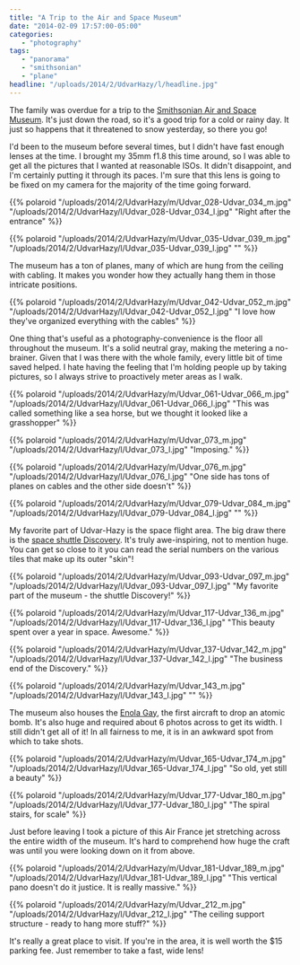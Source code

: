 ```yaml
---
title: "A Trip to the Air and Space Museum"
date: "2014-02-09 17:57:00-05:00"
categories:
   - "photography"
tags:
   - "panorama"
   - "smithsonian"
   - "plane"
headline: "/uploads/2014/2/UdvarHazy/l/headline.jpg"
---
```

The family was overdue for a trip to the [Smithsonian Air and Space Museum](http://airandspace.si.edu/visit/udvar-hazy-center/). It's just down the road, so it's a good trip for a cold or rainy day. It just so happens that it threatened to snow yesterday, so there you go!

I'd been to the museum before several times, but I didn't have fast enough lenses at the time. I brought my 35mm f1.8 this time around, so I was able to get all the pictures that I wanted at reasonable ISOs. It didn't disappoint, and I'm certainly putting it through its paces. I'm sure that this lens is going to be fixed on my camera for the majority of the time going forward.

<!--more-->

{{% polaroid
   "/uploads/2014/2/UdvarHazy/m/Udvar_028-Udvar_034_m.jpg"
   "/uploads/2014/2/UdvarHazy/l/Udvar_028-Udvar_034_l.jpg"
   "Right after the entrance"
%}}

{{% polaroid
   "/uploads/2014/2/UdvarHazy/m/Udvar_035-Udvar_039_m.jpg"
   "/uploads/2014/2/UdvarHazy/l/Udvar_035-Udvar_039_l.jpg"
   ""
%}}

The museum has a ton of planes, many of which are hung from the ceiling with cabling. It makes you wonder how they actually hang them in those intricate positions. 

{{% polaroid
   "/uploads/2014/2/UdvarHazy/m/Udvar_042-Udvar_052_m.jpg"
   "/uploads/2014/2/UdvarHazy/l/Udvar_042-Udvar_052_l.jpg"
   "I love how they've organized everything with the cables"
%}}

One thing that's useful as a photography-convenience is the floor all throughout the museum. It's a solid neutral gray, making the metering a no-brainer. Given that I was there with the whole family, every little bit of time saved helped. I hate having the feeling that I'm holding people up by taking pictures, so I always strive to proactively meter areas as I walk.

{{% polaroid
   "/uploads/2014/2/UdvarHazy/m/Udvar_061-Udvar_066_m.jpg"
   "/uploads/2014/2/UdvarHazy/l/Udvar_061-Udvar_066_l.jpg"
   "This was called something like a sea horse, but we thought it looked like a grasshopper"
%}}

{{% polaroid
   "/uploads/2014/2/UdvarHazy/m/Udvar_073_m.jpg"
   "/uploads/2014/2/UdvarHazy/l/Udvar_073_l.jpg"
   "Imposing."
%}}

{{% polaroid
   "/uploads/2014/2/UdvarHazy/m/Udvar_076_m.jpg"
   "/uploads/2014/2/UdvarHazy/l/Udvar_076_l.jpg"
   "One side has tons of planes on cables and the other side doesn't"
%}}

{{% polaroid
   "/uploads/2014/2/UdvarHazy/m/Udvar_079-Udvar_084_m.jpg"
   "/uploads/2014/2/UdvarHazy/l/Udvar_079-Udvar_084_l.jpg"
   ""
%}}

My favorite part of Udvar-Hazy is the space flight area. The big draw there is the [space shuttle Discovery](http://en.wikipedia.org/wiki/Space_Shuttle_Discovery). It's truly awe-inspiring, not to mention huge. You can get so close to it you can read the serial numbers on the various tiles that make up its outer "skin"! 

{{% polaroid
   "/uploads/2014/2/UdvarHazy/m/Udvar_093-Udvar_097_m.jpg"
   "/uploads/2014/2/UdvarHazy/l/Udvar_093-Udvar_097_l.jpg"
   "My favorite part of the museum - the shuttle Discovery!"
%}}

{{% polaroid
   "/uploads/2014/2/UdvarHazy/m/Udvar_117-Udvar_136_m.jpg"
   "/uploads/2014/2/UdvarHazy/l/Udvar_117-Udvar_136_l.jpg"
   "This beauty spent over a year in space. Awesome."
%}}

{{% polaroid
   "/uploads/2014/2/UdvarHazy/m/Udvar_137-Udvar_142_m.jpg"
   "/uploads/2014/2/UdvarHazy/l/Udvar_137-Udvar_142_l.jpg"
   "The business end of the Discovery."
%}}

{{% polaroid
   "/uploads/2014/2/UdvarHazy/m/Udvar_143_m.jpg"
   "/uploads/2014/2/UdvarHazy/l/Udvar_143_l.jpg"
   ""
%}}

The museum also houses the [Enola Gay](http://en.wikipedia.org/wiki/Enola_Gay), the first aircraft to drop an atomic bomb. It's also huge and required about 6 photos across to get its width. I still didn't get all of it! In all fairness to me, it is in an awkward spot from which to take shots.

{{% polaroid
   "/uploads/2014/2/UdvarHazy/m/Udvar_165-Udvar_174_m.jpg"
   "/uploads/2014/2/UdvarHazy/l/Udvar_165-Udvar_174_l.jpg"
   "So old, yet still a beauty"
%}}

{{% polaroid
   "/uploads/2014/2/UdvarHazy/m/Udvar_177-Udvar_180_m.jpg"
   "/uploads/2014/2/UdvarHazy/l/Udvar_177-Udvar_180_l.jpg"
   "The spiral stairs, for scale"
%}}

Just before leaving I took a picture of this Air France jet stretching across the entire width of the museum. It's hard to comprehend how huge the craft was until you were looking down on it from above.

{{% polaroid
   "/uploads/2014/2/UdvarHazy/m/Udvar_181-Udvar_189_m.jpg"
   "/uploads/2014/2/UdvarHazy/l/Udvar_181-Udvar_189_l.jpg"
   "This vertical pano doesn't do it justice. It is really massive."
%}}

{{% polaroid
   "/uploads/2014/2/UdvarHazy/m/Udvar_212_m.jpg"
   "/uploads/2014/2/UdvarHazy/l/Udvar_212_l.jpg"
   "The ceiling support structure - ready to hang more stuff?"
%}}

It's really a great place to visit. If you're in the area, it is well worth the $15 parking fee. Just remember to take a fast, wide lens!